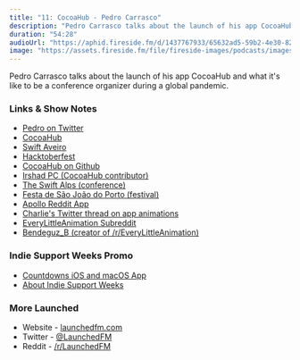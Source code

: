 ```yaml
---
title: "11: CocoaHub - Pedro Carrasco"
description: "Pedro Carrasco talks about the launch of his app CocoaHub and what it's like to be a conference organizer during a global pandemic."
duration: "54:28"
audioUrl: "https://aphid.fireside.fm/d/1437767933/65632ad5-59b2-4e30-82d1-13845dce07dd/7d5a4fef-0dec-4c03-adeb-13ffdfa6765a.mp3"
image: "https://assets.fireside.fm/file/fireside-images/podcasts/images/6/65632ad5-59b2-4e30-82d1-13845dce07dd/episodes/7/7d5a4fef-0dec-4c03-adeb-13ffdfa6765a/cover.jpg"
---
```


<p>Pedro Carrasco talks about the launch of his app CocoaHub and what it&#39;s like to be a conference organizer during a global pandemic.</p>

<h3>Links &amp; Show Notes</h3>

<ul>
<li><a href="https://twitter.com/pedrommcarrasco" rel="nofollow">Pedro on Twitter</a></li>
<li><a href="https://cocoahub.app" rel="nofollow">CocoaHub</a></li>
<li><a href="https://swiftaveiro.xyz" rel="nofollow">Swift Aveiro</a></li>
<li><a href="http://hacktober.xyz" rel="nofollow">Hacktoberfest</a></li>
<li><a href="https://github.com/pedrommcarrasco/CocoaHub.content" rel="nofollow">CocoaHub on Github</a></li>
<li><a href="https://twitter.com/_irshadpc" rel="nofollow">Irshad PC (CocoaHub contributor)</a></li>
<li><a href="https://theswiftalps.com" rel="nofollow">The Swift Alps (conference)</a></li>
<li><a href="https://en.wikipedia.org/wiki/Festa_de_S%C3%A3o_Jo%C3%A3o_do_Porto" rel="nofollow">Festa de São João do Porto (festival)</a></li>
<li><a href="https://apolloapp.io" rel="nofollow">Apollo Reddit App</a></li>
<li><a href="https://twitter.com/_chuckyc/status/1233848545842794497?s=20" rel="nofollow">Charlie&#39;s Twitter thread on app animations</a></li>
<li><a href="https://www.reddit.com/r/EveryLittleAnimation/" rel="nofollow">EveryLittleAnimation Subreddit</a></li>
<li><a href="https://twitter.com/Bendeguz_B" rel="nofollow">Bendeguz_B (creator of /r/EveryLittleAnimation)</a></li>
</ul>

<h3>Indie Support Weeks Promo</h3>

<ul>
<li><a href="https://www.countdowns-app.com" rel="nofollow">Countdowns iOS and macOS App</a></li>
<li><a href="https://github.com/JohnSundell/IndieSupportWeeks" rel="nofollow">About Indie Support Weeks</a></li>
</ul>

<h3>More Launched</h3>

<ul>
<li>Website - <a href="https://launchedfm.com" rel="nofollow">launchedfm.com</a></li>
<li>Twitter - <a href="https://twitter.com/launchedfm" rel="nofollow">@LaunchedFM</a></li>
<li>Reddit - <a href="https://www.reddit.com/r/LaunchedFM/" rel="nofollow">/r/LaunchedFM</a></li>
</ul>
